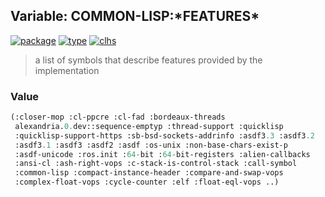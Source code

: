 ## Variable: COMMON-LISP:\*FEATURES\*
[![package](https://img.shields.io/badge/Package-COMMON--LISP-5f9ea0.svg?style=social&colorA=999999)](../) [![type](https://img.shields.io/badge/Type-Variable-5f9ea0.svg?style=social&colorA=999999)](../#variable) [![clhs](https://img.shields.io/badge/CLHS-*FEATURES*-5f9ea0.svg?style=social&colorA=999999)](http://www.lispworks.com/documentation/HyperSpec/Body/v_featur.htm) 

> a list of symbols that describe features provided by the
> implementation

### Value
```cl
(:closer-mop :cl-ppcre :cl-fad :bordeaux-threads
 alexandria.0.dev::sequence-emptyp :thread-support :quicklisp
 :quicklisp-support-https :sb-bsd-sockets-addrinfo :asdf3.3 :asdf3.2
 :asdf3.1 :asdf3 :asdf2 :asdf :os-unix :non-base-chars-exist-p
 :asdf-unicode :ros.init :64-bit :64-bit-registers :alien-callbacks
 :ansi-cl :ash-right-vops :c-stack-is-control-stack :call-symbol
 :common-lisp :compact-instance-header :compare-and-swap-vops
 :complex-float-vops :cycle-counter :elf :float-eql-vops ..)
```
